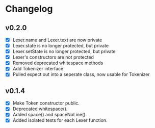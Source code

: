 # Changelog

## v0.2.0
- [x] Lexer.name and Lexer.text are now private
- [x] Lexer.state is no longer protected, but private
- [x] Lexer.setState is no longer protected, but private
- [x] Lexer's constructors are not protected
- [x] Removed deprecated whitespace methods
- [x] Add Tokenizer interface
- [x] Pulled expect out into a seperate class, now usable for Tokenizer

## v0.1.4

- [x] Make Token constructor public.
- [x] Deprecated whitespace().
- [x] Added space() and spaceNoLine().
- [x] Added isolated tests for each Lexer function.